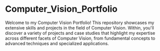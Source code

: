 # Computer_Vision_Portfolio
Welcome to my Computer Vision Portfolio! This repository showcases my extensive skills and projects in the field of Computer Vision. Within, you'll discover a variety of projects and case studies that highlight my expertise across different facets of Computer Vision, from fundamental concepts to advanced techniques and specialized applications.
